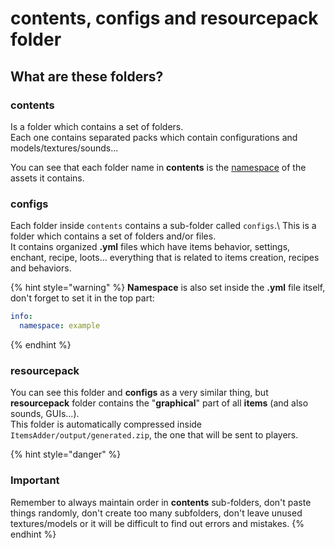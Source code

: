 # contents, configs and resourcepack folder

## What are these folders?

### contents

Is a folder which contains a set of folders.\
Each one contains separated packs which contain configurations and models/textures/sounds...

You can see that each folder name in **contents** is the [namespace](namespace.md) of the assets it contains.

### configs

Each folder inside `contents` contains a sub-folder called `configs`.\ 
This is a folder which contains a set of folders and/or files.\
It contains organized **.yml** files which have items behavior, settings, enchant, recipe, loots... everything that is related to items creation, recipes and behaviors.

{% hint style="warning" %}
**Namespace** is also set inside the **.yml** file itself, don't forget to set it in the top part:

```yaml
info:
  namespace: example
```
{% endhint %}

### resourcepack

You can see this folder and **configs** as a very similar thing, but **resourcepack** folder contains the "**graphical**" part of all **items** (and also sounds, GUIs...).\
This folder is automatically compressed inside `ItemsAdder/output/generated.zip`, the one that will be sent to players.

{% hint style="danger" %}
### **Important**

Remember to always maintain order in **contents** sub-folders, don't paste things randomly, don't create too many subfolders, don't leave unused textures/models or it will be difficult to find out errors and mistakes.
{% endhint %}
